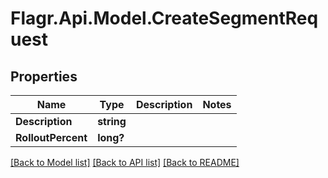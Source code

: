 # Flagr.Api.Model.CreateSegmentRequest
## Properties

Name | Type | Description | Notes
------------ | ------------- | ------------- | -------------
**Description** | **string** |  | 
**RolloutPercent** | **long?** |  | 

[[Back to Model list]](../README.md#documentation-for-models) [[Back to API list]](../README.md#documentation-for-api-endpoints) [[Back to README]](../README.md)

